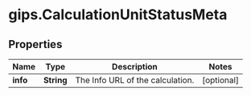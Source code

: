 # gips.CalculationUnitStatusMeta

## Properties

Name | Type | Description | Notes
------------ | ------------- | ------------- | -------------
**info** | **String** | The Info URL of the calculation. | [optional] 


